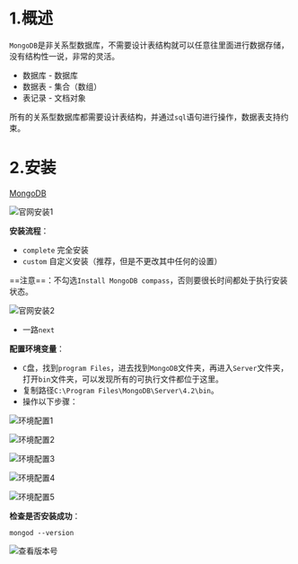 # 1.概述

`MongoDB`是非关系型数据库，不需要设计表结构就可以任意往里面进行数据存储，没有结构性一说，非常的灵活。

- 数据库 - 数据库
- 数据表 - 集合（数组）
- 表记录 - 文档对象

所有的关系型数据库都需要设计表结构，并通过`sql`语句进行操作，数据表支持约束。

# 2.安装

[MongoDB](https://www.mongodb.com)

![官网安装1](C:\Users\lenovo\Desktop\2019年11月19日始\notes\MongoDB\img\官网安装1.jpg)

**安装流程**：

- `complete` 完全安装
- `custom` 自定义安装（推荐，但是不更改其中任何的设置）

==注意==：不勾选`Install MongoDB compass`，否则要很长时间都处于执行安装状态。

![官网安装2](C:\Users\lenovo\Desktop\2019年11月19日始\notes\MongoDB\img\官网安装2.png)

- 一路`next`

**配置环境变量**：

- `C`盘，找到`program Files`，进去找到`MongoDB`文件夹，再进入`Server`文件夹，打开`bin`文件夹，可以发现所有的可执行文件都位于这里。
- 复制路径`C:\Program Files\MongoDB\Server\4.2\bin`。
- 操作以下步骤：

![环境配置1](C:\Users\lenovo\Desktop\2019年11月19日始\notes\MongoDB\img\环境配置1.jpg)

![环境配置2](C:\Users\lenovo\Desktop\2019年11月19日始\notes\MongoDB\img\环境配置2.jpg)

![环境配置3](C:\Users\lenovo\Desktop\2019年11月19日始\notes\MongoDB\img\环境配置3.jpg)

![环境配置4](C:\Users\lenovo\Desktop\2019年11月19日始\notes\MongoDB\img\环境配置4.jpg)

![环境配置5](C:\Users\lenovo\Desktop\2019年11月19日始\notes\MongoDB\img\环境配置5.jpg)

**检查是否安装成功**：

```shell
mongod --version
```

![查看版本号](C:\Users\lenovo\Desktop\2019年11月19日始\notes\MongoDB\img\查看版本号.jpg)



